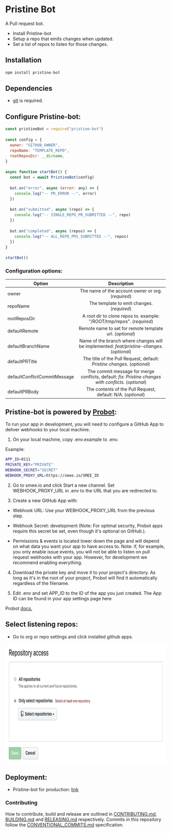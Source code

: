 # Pristine Bot 

A Pull request bot.

- Install Pristine-bot
- Setup a repo that emits changes when updated.
- Set a list of repos to listen for those changes.

## Installation

```javascript
npm install pristine-bot
```

## Dependencies

- [git](https://git-scm.com/downloads) is required.

## Configure Pristine-bot:

```javascript
const pristineBot = require("pristine-bot")

const config = {
  owner: "GITHUB_OWNER",
  repoName: "TEMPLATE_REPO",
  rootReposDir: __dirname,
}

async function startBot() {
  const bot = await PristineBot(config)

  bot.on("error", async (error: any) => {
    console.log("-- PR_ERROR --", error)
  })

  bot.on("submitted", async (repo) => {
    console.log("-- SINGLE_REPO_PR_SUBMITTED --", repo)
  })

  bot.on("completed", async (repos) => {
    console.log("-- ALL_REPO_PRS_SUBMITTED --", repos)
  })
}

startBot()
```

### Configuration options:

| Option  | Description |
| ------- | :---------: |
| owner   | The name of the account owner or org. (*required*) |
| repoName | The template to emit changes. (*required*) |
| rootReposDir | A root dir to clone repos to. example: "/ROOT/tmp/repos". (*required*)
| defaultRemote | Remote name to set for remote template url. (*optional*)
| defaultBranchName | Name of the branch where changes will be implemented: *feat/pristine-changes*. (*optional*)
| defaultPRTitle | The title of the Pull Request, default: *Pristine changes*. (*optional*)
| defaultConflictCommitMessage | The commit message for merge conflicts, default: *fix: Pristine changes with conflicts*. (*optional*)
| defaultPRBody | The contents of the Pull Request, default: N/A. (*optional*)

## Pristine-bot is powered by [Probot](https://probot.github.io):

To run your app in development, you will need to configure a GitHub App to deliver webhooks to your local machine.

1. On your local machine, copy .env.example to .env.

Example:

```bash
APP_ID=0111
PRIVATE_KEY="PRIVATE"
WEBHOOK_SECRET="SECRET"
WEBHOOK_PROXY_URL=https://smee.io/SMEE_ID
```

2. Go to smee.io and click Start a new channel. Set WEBHOOK_PROXY_URL in .env to the URL that you are redirected to.

3. Create a new GitHub App with:

- Webhook URL: Use your WEBHOOK_PROXY_URL from the previous step.

- Webhook Secret: development (Note: For optimal security, Probot apps require this secret be set, even though it's optional on GitHub.).

- Permissions & events is located lower down the page and will depend on what data you want your app to have access to. Note: if, for example, you only enable issue events, you will not be able to listen on pull request webhooks with your app. However, for development we recommend enabling everything.

4. Download the private key and move it to your project's directory. As long as it's in the root of your project, Probot will find it automatically regardless of the filename.

5. Edit .env and set APP_ID to the ID of the app you just created. The App ID can be found in your app settings page here 

Probot [docs.](https://probot.github.io/docs/development/)

## Select listening repos:

- Go to org or repo settings and click installed github apps.

<img src="./assets/repo-access.png" height="375">

## Deployment:
- Pristine-bot for production: [link](https://probot.github.io/docs/deployment/)

### Contributing

How to contribute, build and release are outlined in [CONTRIBUTING.md](CONTRIBUTING.md), [BUILDING.md](BUILDING.md) and [RELEASING.md](RELEASING.md) respectively. Commits in this repository follow the [CONVENTIONAL_COMMITS.md](CONVENTIONAL_COMMITS.md) specification.

